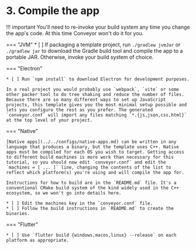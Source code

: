 # 3. Compile the app

!!! important 
    You'll need to re-invoke your build system any time you change the app's code. At this time Conveyor won't do it for you.

=== "JVM"
    * [ ] If packaging a template project, run `./gradlew jvmJar` or `./gradlew jar` to download the Gradle build tool and compile the app to a portable JAR. Otherwise, invoke your build system of choice.

=== "Electron"

    * [ ] Run `npm install` to download Electron for development purposes.
    
    In a real project you would probably use `webpack`, `vite` or some other packer tool to do tree shaking and reduce the number of files. Because there are so many different ways to set up JavaScript projects, this template gives you the most minimal setup possible and lets you configure the rest as you prefer. The generated `conveyor.conf` will import any files matching `*.{js,json,css,html}` at the top level of your project. 

=== "Native"

    [Native apps](../../configs/native-apps.md) can be written in any language that produces a binary, but the template uses C++. Native apps must be compiled for each OS you wish to target. Getting access to different build machines is more work than necessary for this tutorial, so you should now edit `conveyor.conf` and edit the `machines = [ ... ]` line, changing the contents of the list to reflect which platform(s) you're using and will compile the app for.
    
    Instructions for how to build are in the `README.md` file. It's a conventional CMake build system of the kind widely used in the C++ ecosystem, so we won't go into details here.
    
    * [ ] Edit the machines key in the `conveyor.conf` file.
    * [ ] Follow the build instructions in `README.md` to create the binaries.

=== "Flutter"

    * [ ] Use `flutter build {windows,macos,linux} --release` on each platform as appropriate.

<script>var tutorialSection = 3;</script>
